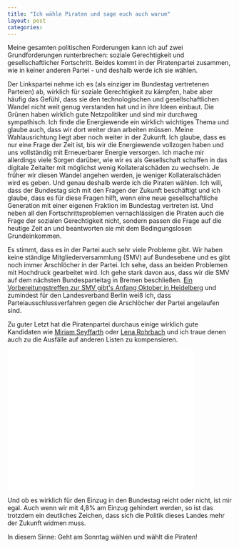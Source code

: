 ```yaml
---
title: "Ich wähle Piraten und sage euch auch warum"
layout: post
categories: 
---
```

Meine gesamten politischen Forderungen kann ich auf zwei Grundforderungen runterbrechen: soziale Gerechtigkeit und gesellschaftlicher Fortschritt. Beides kommt in der Piratenpartei zusammen, wie in keiner anderen Partei - und deshalb werde ich sie wählen.

Der Linkspartei nehme ich es (als einziger im Bundestag vertretenen Parteien) ab, wirklich für soziale Gerechtigkeit zu kämpfen, habe aber häufig das Gefühl, dass sie den technologischen und gesellschaftlichen Wandel nicht weit genug verstanden hat und in ihre Ideen einbaut. Die Grünen haben wirklich gute Netzpolitiker und sind mir durchweg sympathisch. Ich finde die Energiewende ein wirklich wichtiges Thema und glaube auch, dass wir dort weiter dran arbeiten müssen. Meine Wahlausrichtung liegt aber noch weiter in der Zukunft. Ich glaube, dass es nur eine Frage der Zeit ist, bis wir die Energiewende vollzogen haben und uns vollständig mit Erneuerbarer Energie versorgen.
Ich mache mir allerdings viele Sorgen darüber, wie wir es als Gesellschaft schaffen in das digitale Zeitalter mit möglichst wenig Kollateralschäden zu wechseln. Je früher wir diesen Wandel angehen werden, je weniger Kollateralschäden wird es geben. Und genau deshalb werde ich die Piraten wählen. Ich will, dass der Bundestag sich mit den Fragen der Zukunft beschäftigt und ich glaube, dass es für diese Fragen hilft, wenn eine neue gesellschaftliche Generation mit einer eigenen Fraktion im Bundestag vertreten ist. Und neben all den Fortschrittsproblemen vernachlässigen die Piraten auch die Frage der sozialen Gerechtigkeit nicht, sondern passen die Frage auf die heutige Zeit an und beantworten sie mit dem Bedingungslosen Grundeinkommen.

Es stimmt, dass es in der Partei auch sehr viele Probleme gibt. Wir haben keine ständige Mitgliederversammlung (SMV) auf Bundesebene und es gibt noch immer Arschlöcher in der Partei. Ich sehe, dass an beiden Problemen mit Hochdruck gearbeitet wird. Ich gehe stark davon aus, dass wir die SMV auf dem nächsten Bundesparteitag in Bremen beschließen. <a href="http://moonopool.wordpress.com/2013/09/17/smvcon-reloaded/">Ein Vorbereitungstreffen zur SMV gibt's Anfang Oktober in Heidelberg</a> und zumindest für den Landesverband Berlin weiß ich, dass Parteiausschlussverfahren gegen die Arschlöcher der Partei angelaufen sind.

Zu guter Letzt hat die Piratenpartei durchaus einige wirklich gute Kandidaten wie <a href="http://twitter.com/_noujoum">Miriam Seyffarth</a> oder <a href="http://twitter.com/Arte_Povera">Lena Rohrbach</a> und ich traue denen auch zu die Ausfälle auf anderen Listen zu kompensieren.
<div class="video">
<iframe src="//www.youtube.com/embed/AaJ_PM-FvYI" height="315" width="420" allowfullscreen="" frameborder="0"></iframe>
</div>

Und ob es wirklich für den Einzug in den Bundestag reicht oder nicht, ist mir egal. Auch wenn wir mit 4,8% am Einzug gehindert werden, so ist das trotzdem ein deutliches Zeichen, dass sich die Politik dieses Landes mehr der Zukunft widmen muss.

In diesem Sinne: Geht am Sonntag wählen und wählt die Piraten!
